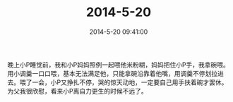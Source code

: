 ﻿---
title: "2014-5-20"
date: 2014-5-20 09:41:00
tags: 文字
categories: 爸爸
---
晚上小P睡觉前，我和小P妈妈照例一起喂他米粉糊，妈妈把住小P手，我拿碗喂。用小调羹一口口喂，基本无法满足他，只能拿碗沿靠着他嘴，用调羹不停划拉进去。喂了一会，小P又挣扎不停，哭的惊天动地，一定要自己用手扶着碗才罢休。为父我很欣慰，看来小P离自力更生的时候不远了。